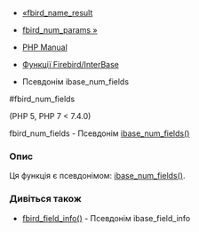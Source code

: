 - [«fbird_name_result](function.fbird-name-result.md)
- [fbird_num_params »](function.fbird-num-params.md)

- [PHP Manual](index.md)
- [Функції Firebird/InterBase](ref.ibase.md)
- Псевдонім ibase_num_fields

#fbird_num_fields

(PHP 5, PHP 7 \< 7.4.0)

fbird_num_fields - Псевдонім
[ibase_num_fields()](function.ibase-num-fields.md)

### Опис

Ця функція є псевдонімом:
[ibase_num_fields()](function.ibase-num-fields.md).

### Дивіться також

- [fbird_field_info()](function.fbird-field-info.md) - Псевдонім
ibase_field_info
